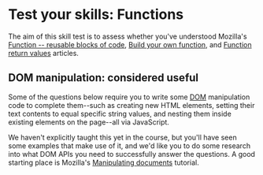 # Test your skills: Functions

The aim of this skill test is to assess whether you've understood Mozilla's [Function -- reusable blocks of code](https://github.com/AndrewSRea/My_Learning_Port/tree/main/JavaScript/JS_Building_Blocks/Functions#functions----reusable-blocks-of-code), [Build your own function](https://github.com/AndrewSRea/My_Learning_Port/tree/main/JavaScript/JS_Building_Blocks/Build_Your_Function#build-your-own-function), and [Function return values](https://github.com/AndrewSRea/My_Learning_Port/tree/main/JavaScript/JS_Building_Blocks/Function_Return_Values#function-return-values) articles.

## DOM manipulation: considered useful

Some of the questions below require you to write some [DOM](https://developer.mozilla.org/en-US/docs/Glossary/DOM) manipulation code to complete them--such as creating new HTML elements, setting their text contents to equal specific string values, and nesting them inside existing elements on the page--all via JavaScript.

We haven't explicitly taught this yet in the course, but you'll have seen some examples that make use of it, and we'd like you to do some research into what DOM APIs you need to successfully answer the questions. A good starting place is Mozilla's [Manipulating documents]() tutorial. <!-- future folder "Client-side_Web_APIs / Manipulating_Documents" -->